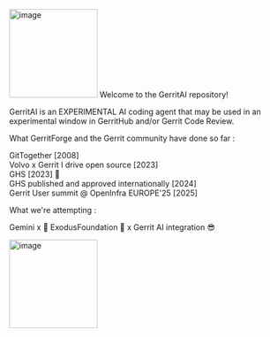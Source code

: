 <img width="160" height="160" alt="image" src="https://github.com/user-attachments/assets/4a492bce-2ad5-4a85-ac57-9378fc363f54" />
Welcome to the GerritAI repository!



GerritAI is an EXPERIMENTAL AI coding agent that may be used in an experimental window in GerritHub and/or Gerrit Code Review.

What GerritForge and the Gerrit community have done so far :


GitTogether [2008]   
Volvo x Gerrit I drive open source [2023]   
GHS [2023] 🏁   
GHS published and approved internationally [2024]   
Gerrit User summit @ OpenInfra EUROPE'25 [2025]


What we're attempting :


Gemini x 👾 ExodusFoundation 👾 x Gerrit
AI integration 😎

<img width="160" height="160" alt="image" src="https://github.com/user-attachments/assets/287b5423-caa6-4aa3-a497-92b4f8fe6b21" />

